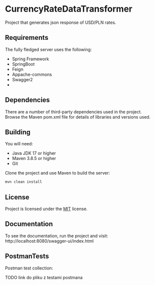 # CurrencyRateDataTransformer

Project that generates json response of USD/PLN rates.

## Requirements

The fully fledged server uses the following:

* Spring Framework
* SpringBoot
* Feign
* Appache-commons
* Swagger2
* 
## Dependencies

There are a number of third-party dependencies used in the project. Browse the Maven pom.xml file for details of libraries and versions used.

## Building

You will need:

*	Java JDK 17 or higher
*	Maven 3.8.5 or higher
*	Git

Clone the project and use Maven to build the server:

```bash
mvn clean install
```

## License

Project is licensed under the [MIT](LICENSE) license.  


## Documentation

To see the documentation, run the project and visit:
http://localhost:8080/swagger-ui/index.html

## PostmanTests

Postman test collection:

TODO link do pliku z testami postmana
